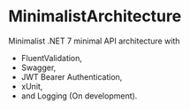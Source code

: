 # MinimalistArchitecture
Minimalist .NET 7 minimal API architecture with

- FluentValidation,
- Swagger,
- JWT Bearer Authentication,
- xUnit,
- and Logging (On development).
